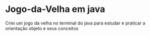# Jogo-da-Velha em java
Criei um jogo da velha no terminal do java para estudar e praticar a orientação objeto e seus conceitos
